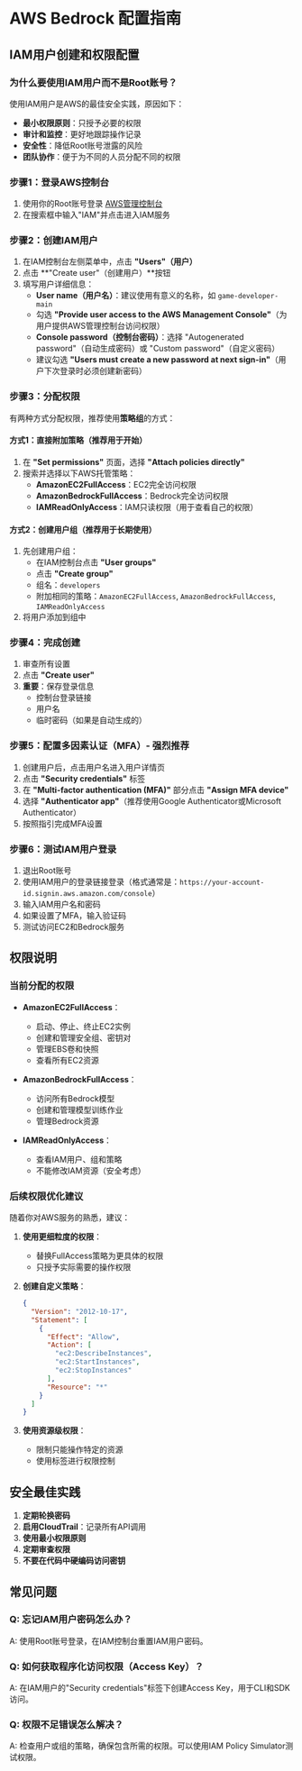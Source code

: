 # AWS Bedrock 配置指南

## IAM用户创建和权限配置

### 为什么要使用IAM用户而不是Root账号？

使用IAM用户是AWS的最佳安全实践，原因如下：

- **最小权限原则**：只授予必要的权限
- **审计和监控**：更好地跟踪操作记录
- **安全性**：降低Root账号泄露的风险
- **团队协作**：便于为不同的人员分配不同的权限

### 步骤1：登录AWS控制台

1. 使用你的Root账号登录 [AWS管理控制台](https://console.aws.amazon.com/)
2. 在搜索框中输入"IAM"并点击进入IAM服务

### 步骤2：创建IAM用户

1. 在IAM控制台左侧菜单中，点击 **"Users"（用户）**
2. 点击 **"Create user"（创建用户）**按钮
3. 填写用户详细信息：
   - **User name（用户名）**：建议使用有意义的名称，如 `game-developer-main`
   - 勾选 **"Provide user access to the AWS Management Console"**（为用户提供AWS管理控制台访问权限）
   - **Console password（控制台密码）**：选择 "Autogenerated password"（自动生成密码）或 "Custom password"（自定义密码）
   - 建议勾选 **"Users must create a new password at next sign-in"**（用户下次登录时必须创建新密码）

### 步骤3：分配权限

有两种方式分配权限，推荐使用**策略组**的方式：

#### 方式1：直接附加策略（推荐用于开始）

1. 在 **"Set permissions"** 页面，选择 **"Attach policies directly"**
2. 搜索并选择以下AWS托管策略：
   - **AmazonEC2FullAccess**：EC2完全访问权限
   - **AmazonBedrockFullAccess**：Bedrock完全访问权限
   - **IAMReadOnlyAccess**：IAM只读权限（用于查看自己的权限）

#### 方式2：创建用户组（推荐用于长期使用）

1. 先创建用户组：
   - 在IAM控制台点击 **"User groups"**
   - 点击 **"Create group"**
   - 组名：`developers`
   - 附加相同的策略：`AmazonEC2FullAccess`, `AmazonBedrockFullAccess`, `IAMReadOnlyAccess`
2. 将用户添加到组中

### 步骤4：完成创建

1. 审查所有设置
2. 点击 **"Create user"**
3. **重要**：保存登录信息
   - 控制台登录链接
   - 用户名
   - 临时密码（如果是自动生成的）

### 步骤5：配置多因素认证（MFA）- 强烈推荐

1. 创建用户后，点击用户名进入用户详情页
2. 点击 **"Security credentials"** 标签
3. 在 **"Multi-factor authentication (MFA)"** 部分点击 **"Assign MFA device"**
4. 选择 **"Authenticator app"**（推荐使用Google Authenticator或Microsoft Authenticator）
5. 按照指引完成MFA设置

### 步骤6：测试IAM用户登录

1. 退出Root账号
2. 使用IAM用户的登录链接登录（格式通常是：`https://your-account-id.signin.aws.amazon.com/console`）
3. 输入IAM用户名和密码
4. 如果设置了MFA，输入验证码
5. 测试访问EC2和Bedrock服务

## 权限说明

### 当前分配的权限

- **AmazonEC2FullAccess**：
  - 启动、停止、终止EC2实例
  - 创建和管理安全组、密钥对
  - 管理EBS卷和快照
  - 查看所有EC2资源

- **AmazonBedrockFullAccess**：
  - 访问所有Bedrock模型
  - 创建和管理模型训练作业
  - 管理Bedrock资源

- **IAMReadOnlyAccess**：
  - 查看IAM用户、组和策略
  - 不能修改IAM资源（安全考虑）

### 后续权限优化建议

随着你对AWS服务的熟悉，建议：

1. **使用更细粒度的权限**：
   - 替换FullAccess策略为更具体的权限
   - 只授予实际需要的操作权限

2. **创建自定义策略**：

   ```json
   {
     "Version": "2012-10-17",
     "Statement": [
       {
         "Effect": "Allow",
         "Action": [
           "ec2:DescribeInstances",
           "ec2:StartInstances",
           "ec2:StopInstances"
         ],
         "Resource": "*"
       }
     ]
   }
   ```

3. **使用资源级权限**：
   - 限制只能操作特定的资源
   - 使用标签进行权限控制

## 安全最佳实践

1. **定期轮换密码**
2. **启用CloudTrail**：记录所有API调用
3. **使用最小权限原则**
4. **定期审查权限**
5. **不要在代码中硬编码访问密钥**

## 常见问题

### Q: 忘记IAM用户密码怎么办？

A: 使用Root账号登录，在IAM控制台重置IAM用户密码。

### Q: 如何获取程序化访问权限（Access Key）？

A: 在IAM用户的"Security credentials"标签下创建Access Key，用于CLI和SDK访问。

### Q: 权限不足错误怎么解决？

A: 检查用户或组的策略，确保包含所需的权限。可以使用IAM Policy Simulator测试权限。
